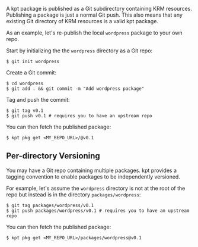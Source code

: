 A kpt package is published as a Git subdirectory containing KRM resources. Publishing a
package is just a normal Git push. This also means that any existing Git directory of KRM
resources is a valid kpt package.

As an example, let's re-publish the local `wordpress` package to your own repo.

Start by initializing the the `wordpress` directory as a Git repo:

```shell
$ git init wordpress
```

Create a Git commit:

```shell
$ cd wordpress
$ git add . && git commit -m "Add wordpress package"
```

Tag and push the commit:

```shell
$ git tag v0.1
$ git push v0.1 # requires you to have an upstream repo
```

You can then fetch the published package:

```shell
$ kpt pkg get <MY_REPO_URL>/@v0.1
```

## Per-directory Versioning

You may have a Git repo containing multiple packages. kpt provides a tagging
convention to enable packages to be independently versioned.

For example, let's assume the `wordpress` directory is not at the root of the repo
but instead is in the directory `packages/wordpress`:

```shell
$ git tag packages/wordpress/v0.1
$ git push packages/wordpress/v0.1 # requires you to have an upstream repo
```

You can then fetch the published package:

```shell
$ kpt pkg get <MY_REPO_URL>/packages/wordpress@v0.1
```

[tagging]: https://git-scm.com/book/en/v2/Git-Basics-Tagging
